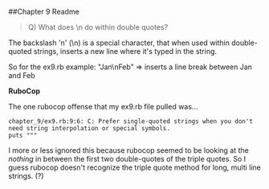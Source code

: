 ##Chapter 9 Readme

>Q) What does \n do within double quotes?

The backslash 'n' (\n) is a special character, that when used within double-quoted strings, inserts a new line where it's
typed in the string.

So for the ex9.rb example: "Jan\nFeb" => inserts a line break between Jan and Feb


**RuboCop**

The one rubocop offense that my ex9.rb file pulled was...
```
chapter_9/ex9.rb:9:6: C: Prefer single-quoted strings when you don't need string interpolation or special symbols.
puts """
```

I more or less ignored this because rubocop seemed to be looking at the *nothing* in between the first two double-quotes
of the triple quotes.  So I guess rubocop doesn't recognize the triple quote method for long, multi line strings. (?)

